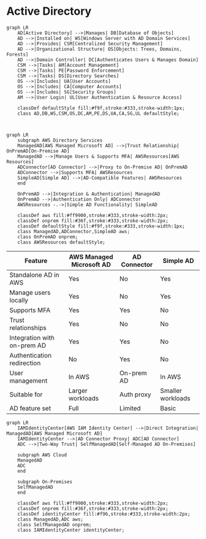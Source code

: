 # Active Directory

```mermaid
graph LR
    AD[Active Directory] -->|Manages| DB[Database of Objects]
    AD -->|Installed on| WS[Windows Server with AD Domain Services]
    AD -->|Provides| CSM[Centralized Security Management]
    AD -->|Organizational Structure| OS[Objects: Trees, Domains, Forests]
    AD -->|Domain Controller| DC[Authenticates Users & Manages Domain]
    CSM -->|Tasks| AM[Account Management]
    CSM -->|Tasks| PE[Password Enforcement]
    CSM -->|Tasks| DS[Directory Searches]
    OS -->|Includes| UA[User Accounts]
    OS -->|Includes| CA[Computer Accounts]
    OS -->|Includes| SG[Security Groups]
    AM -->|User Login| UL[User Authentication & Resource Access]

    classDef defaultStyle fill:#f9f,stroke:#333,stroke-width:1px;
    class AD,DB,WS,CSM,OS,DC,AM,PE,DS,UA,CA,SG,UL defaultStyle;



```

```mermaid
graph LR
    subgraph AWS Directory Services
    ManagedAD[AWS Managed Microsoft AD] -->|Trust Relationship| OnPremAD[On-Premise AD]
    ManagedAD -->|Manage Users & Supports MFA| AWSResources[AWS Resources]
    ADConnector[AD Connector] -->|Proxy to On-Premise AD| OnPremAD
    ADConnector -->|Supports MFA| AWSResources
    SimpleAD[Simple AD] -->|AD-Compatible Features| AWSResources
    end

    OnPremAD -->|Integration & Authentication| ManagedAD
    OnPremAD -->|Authentication Only| ADConnector
    AWSResources -.->|Simple AD Functionality| SimpleAD

    classDef aws fill:#ff9900,stroke:#333,stroke-width:2px;
    classDef onprem fill:#36f,stroke:#333,stroke-width:2px;
    classDef defaultStyle fill:#f9f,stroke:#333,stroke-width:1px;
    class ManagedAD,ADConnector,SimpleAD aws;
    class OnPremAD onprem;
    class AWSResources defaultStyle;

```

| Feature                   | AWS Managed Microsoft AD | AD Connector | Simple AD |
|---------------------------|--------------------------|--------------|-----------|
| Standalone AD in AWS      | Yes                      | No           | Yes       |
| Manage users locally      | Yes                      | No           | Yes       |
| Supports MFA              | Yes                      | Yes          | No        |
| Trust relationships       | Yes                      | No           | No        |
| Integration with on-prem AD| Yes                      | Yes          | No        |
| Authentication redirection| No                       | Yes          | No        |
| User management           | In AWS                   | On-prem AD   | In AWS    |
| Suitable for              | Larger workloads         | Auth proxy   | Smaller workloads |
| AD feature set            | Full                     | Limited      | Basic     |


```mermaid
graph LR
    IAMIdentityCenter[AWS IAM Identity Center] -->|Direct Integration| ManagedAD[AWS Managed Microsoft AD]
    IAMIdentityCenter -->|AD Connector Proxy| ADC[AD Connector]
    ADC -->|Two-Way Trust| SelfManagedAD[Self-Managed AD On-Premises]

    subgraph AWS Cloud
    ManagedAD
    ADC
    end

    subgraph On-Premises
    SelfManagedAD
    end

    classDef aws fill:#ff9900,stroke:#333,stroke-width:2px;
    classDef onprem fill:#36f,stroke:#333,stroke-width:2px;
    classDef identityCenter fill:#f96,stroke:#333,stroke-width:2px;
    class ManagedAD,ADC aws;
    class SelfManagedAD onprem;
    class IAMIdentityCenter identityCenter;

```
